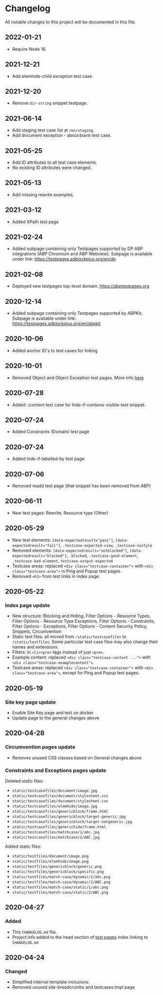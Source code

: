 # Changelog

All notable changes to this project will be documented in this file.

## 2022-01-21

- Require Node 16.

## 2021-12-21

- Add elemhide-child exception test case.

## 2021-12-20

- Remove `dir-string` snippet testpage.

## 2021-06-14

- Add staging test case list at `/en/staging`.
- Add document exception - about:blank test case.

## 2021-05-25

- Add ID attributes to all test case elements.
- No existing ID attributes were changed.

## 2021-05-13

- Add missing rewrite examples.

## 2021-03-12

- Added XPath test page 

## 2021-02-24

- Added subpage containing only Testpages supported by DP ABP integrations (ABP Chromium and ABP Webview). Subpage is available under link: https://testpages.adblockplus.org/en/dp

## 2021-02-08

- Deployed new testpages top-level domain: https://abptestpages.org

## 2020-12-14

- Added subpage containing only Testpages supported by ABPKit. Subpage is available under link: https://testpages.adblockplus.org/en/abpkit

## 2020-10-06

- Added anchor ID's to test cases for linking

## 2020-10-01

- Removed Object and Object Exception test pages. More info [here](https://gitlab.com/eyeo/adblockplus/testpages.adblockplus.org/-/issues/55)

## 2020-07-28

- Added ::content test case for hide-if-contains-visible-text snippet.

## 2020-07-24

- Added Constraints (Domain) test page

## 2020-07-24

- Added hide-if-labelled-by test page

## 2020-07-06

- Removed readd test page (that snippet has been removed from ABP)

## 2020-06-11

- New test pages: Rewrite, Resource type (Other)

## 2020-05-29

- New test elements: `[data-expectedresult="pass"]`, `[data-expectedresult="fail"]`, `.testcase-expected-view`, `.testcase-nostyle`
- Removed elements: `[data-expectedresult="notblocked"]`, `[data-expectedresult="blocked"]`, `.blocked`, `.testcase-good-element`, `.testcase-bad-element`, `testcase-output-expected`
- Testcase areas: replaced `<div class="testcase-container">` with `<div class="testcase-area">` in Ping and Popup test pages.
- Removed `<h3>` from test links in index page.

## 2020-05-22

### Index page update

- New structure: Blocking and Hiding, Filter Options - Resource Types, Filter Options - Resource Type Exceptions, Filter Options - Constraints, Filter Options - Exceptions, Filter Options - Content Security Policy, Snippets, Circumvention
- Static test files: all moved from `/static/testcasefiles` to `/static/testfiles`. Some particular test case files may also change their names and extensions.
- Filters: in `<li><pre>` tags instead of just `<pre>`.
- Example content: replaced `<div class="testcase-content ...">` with `<div class="testcase-examplecontent">`.
- Testcase areas: replaced `<div class="testcase-container">` with `<div class="testcase-area">`, except for Ping and Popup test pages.

## 2020-05-19

### Site key page update

- Enable Site Key page and test on docker
- Update page to the general changes above

## 2020-04-28

### Circumvention pages update

- Removes unused CSS classes based on General changes above

### Constraints and Exceptions pages update

Deleted static files:
- `static/testcasefiles/document/image.jpg`
- `static/testcasefiles/document/stylesheet.css`
- `static/testcasefiles/document/stylesheet.css`
- `static/testcasefiles/elemhide/image.jpg`
- `static/testcasefiles/genericblock/frame.html`
- `static/testcasefiles/genericblock/target-generic.jpg`
- `static/testcasefiles/genericblock/target-notgeneric.jpg`
- `static/testcasefiles/generichide/frame.html`
- `static/testcasefiles/matchcase/1/abc.jpg`
- `static/testcasefiles/matchcase/2/ABC.jpg`

Added static files:
- `static/testfiles/document/image.png`
- `static/testfiles/elemhide/image.png`
- `static/testfiles/genericblock/generic.png`
- `static/testfiles/genericblock/specific.png`
- `static/testfiles/match-case/dynamic/1/abc.png`
- `static/testfiles/match-case/dynamic/2/ABC.png`
- `static/testfiles/match-case/static/1/abc.png`
- `static/testfiles/match-case/static/2/ABC.png`

## 2020-04-27

### Added

- This `CHANGELOG.md` file.
- Project info added to the head section of [test pages](https://testpages.adblockplus.org/) index linking to `CHANGELOG.md`

## 2020-04-24

### Changed

- Simplified internal template inclusions.
- Removed unused site-breadcrumbs and testcases.tmpl page
